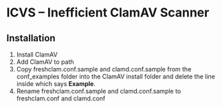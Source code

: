 # ICVS – Inefficient ClamAV Scanner

## Installation
1. Install ClamAV
2. Add ClamAV to path
3. Copy freshclam.conf.sample and clamd.conf.sample from the conf_examples folder into the ClamAV install folder and delete the line inside which says **Example**.
4. Rename freshclam.conf.sample and clamd.conf.sample to freshclam.conf and clamd.conf